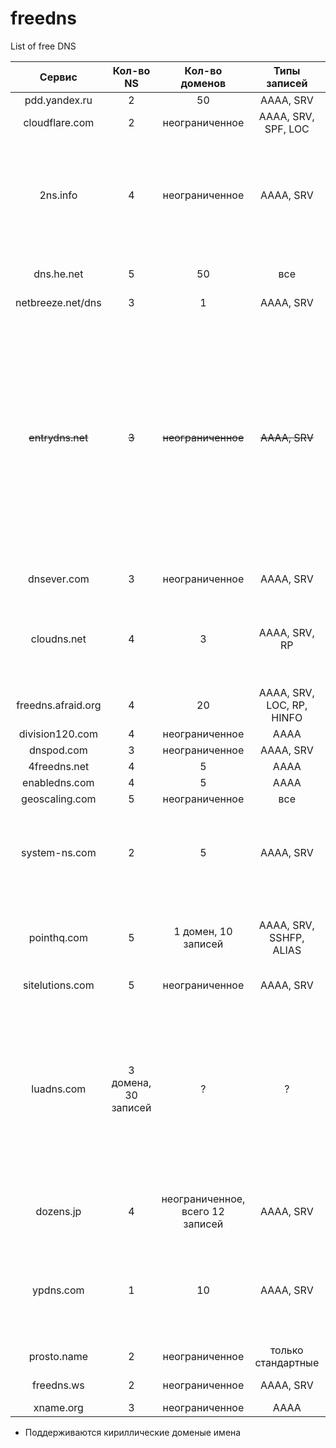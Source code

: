 freedns
=======

List of free DNS

| Сервис              | Кол-во NS            | Кол-во доменов                   | Типы записей              | TTL   | Cyr * | Доп. фичи                                                                                                                                             |
| :-----------------: | :------------------: | :------------------------------: | :-----------------------: | :---: | :---: | :---------------------------------------------------------------------------------------------------------------------------------------------------: |
| pdd.yandex.ru       | 2                    | 50                               | AAAA, SRV                 | +     | +     | Есть API                                                                                                                                              |
| cloudflare.com      | 2                    | неограниченное                   | AAAA, SRV, SPF, LOC       | +     | +     |                                                                                                                                                       |
| 2ns.info            | 4                    | неограниченное                   | AAAA, SRV                 | +     | ?     | Есть экспорт. Показывает регистратора, дату регистрации домена, дату окончания регистрации, тИЦ                                                       |
| dns.he.net          | 5                    | 50                               | все                       | +     | ?     | NS доступны по IPv6. Свой DDNS-сервис                                                                                                                 |
| netbreeze.net/dns   | 3                    | 1                                | AAAA, SRV                 | +     | ?     | Есть API                                                                                                                                              |
| ~~entrydns.net~~    | ~~3~~                | ~~неограниченное~~               | ~~AAAA, SRV~~             | +     | ?     | ~~Есть свой DDNS-сервис, REST-api. Предоставляет 3 доменных имени для NS, но за ними скрываются всего 2 IP, из которых работает только один. На том же ru-center проверку не проходит и не принимается.~~ Сервис закрывается 2015-09-30. |
| dnsever.com         | 3                    | неограниченное                   | AAAA, SRV                 | +     | ?     | Есть свой DDNS-сервис                                                                                                                                 |
| cloudns.net         | 4                    | 3                                | AAAA, SRV, RP             | +     | ?     | Есть API. NS доступны по IPv6, импорт/экспорт в BIND9 и TinyDNS-формате                                                                               |
| freedns.afraid.org  | 4                    | 20                               | AAAA, SRV, LOC, RP, HINFO | +     | ?     | NS доступны по IPv6                                                                                                                                   |
| division120.com     | 4                    | неограниченное                   | AAAA                      | +     | ?     |                                                                                                                                                       |
| dnspod.com          | 3                    | неограниченное                   | AAAA, SRV                 | +     | -     | Есть API                                                                                                                                              |
| 4freedns.net        | 4                    | 5                                | АААА                      | ?     | ?     |                                                                                                                                                       |
| enabledns.com       | 4                    | 5                                | AAAA                      | +     | ?     |                                                                                                                                                       |
| geoscaling.com      | 5                    | неограниченное                   | все                       | +     | ?     | Импорт BIND9                                                                                                                                          |
| system-ns.com       | 2                    | 5                                | AAAA, SRV                 | +     | ?     | Импорт BIND9 и через AXFR. Имеются всякие социалочки и Android-клиент                                                                                 |
| pointhq.com         | 5                    | 1 домен, 10 записей              | AAAA, SRV, SSHFP, ALIAS   | +     | ?     | Импорт BIND9. Рисует красивые графики, считает статистику                                                                                             |
| sitelutions.com     | 5                    | неограниченное                   | AAAA, SRV                 | +     | ?     |                                                                                                                                                       |
| luadns.com          | 3 домена, 30 записей | ?                                | ?                         | ?     | ?     | После 50000 запросов в месяц попросят перейти на платный тариф. Управление записями через git(!) и конфигурация на lua(!!). Поддержка Amazon Route 53 |
| dozens.jp           | 4                    | неограниченное, всего 12 записей | AAAA, SRV                 | +     | ?     | Есть API. Большая часть интерфейса на японском                                                                                                        |
| ypdns.com           | 1                    | 10                               | AAAA, SRV                 | +     | ?     | Полуживой-полумертвый сервис, а когда-то был хорошим. NS-серверов-то 5, но работает только 1                                                          |
| prosto.name         | 2                    | неограниченное                   | только стандартные        | +     | ?     |                                                                                                                                                       |
| freedns.ws          | 2                    | неограниченное                   | AAAA, SRV                 | +     | ?     | Публичные домены                                                                                                                                      |
| xname.org           | 3                    | неограниченное                   | AAAA                      | +     | ?     |                                                                                                                                                       |

* Поддерживаются кириллические доменые имена
